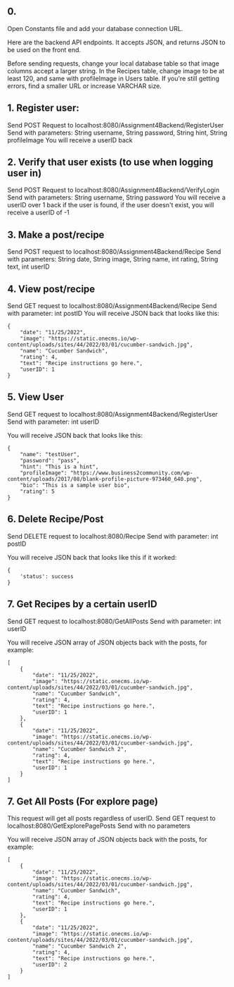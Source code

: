 ## 0.
Open Constants file and add your database connection URL.

Here are the backend API endpoints. It accepts JSON, and returns JSON to be used on the front end.

Before sending requests, change your local database table so that image columns accept a larger string. 
In the Recipes table, change image to be at least 120, and same with profileImage in Users table. If you're still getting errors, find a smaller URL or increase VARCHAR size.

## 1. Register user:
Send POST Request to localhost:8080/Assignment4Backend/RegisterUser
Send with parameters:
String username, String password, String hint, String profileImage
You will receive a userID back

## 2. Verify that user exists (to use when logging user in)
Send POST Request to localhost:8080/Assignment4Backend/VerifyLogin
Send with parameters:
String username, String password
You will receive a userID over 1 back if the user is found, if the user doesn't exist, you will receive a userID of -1

## 3. Make a post/recipe
Send POST request to localhost:8080/Assignment4Backend/Recipe
Send with parameters:
String date, String image, String name, int rating, String text, int userID

## 4. View post/recipe
Send GET request to localhost:8080/Assignment4Backend/Recipe
Send with parameter:
int postID
You will receive JSON back that looks like this:
```
{
    "date": "11/25/2022",
    "image": "https://static.onecms.io/wp-content/uploads/sites/44/2022/03/01/cucumber-sandwich.jpg",
    "name": "Cucumber Sandwich",
    "rating": 4,
    "text": "Recipe instructions go here.",
    "userID": 1
}
```

## 5. View User
Send GET request to localhost:8080/Assignment4Backend/RegisterUser
Send with parameter:
int userID

You will receive JSON back that looks like this:
```
{
    "name": "testUser",
    "password": "pass",
    "hint": "This is a hint",
    "profileImage": "https://www.business2community.com/wp-content/uploads/2017/08/blank-profile-picture-973460_640.png",
    "bio": "This is a sample user bio",
    "rating": 5
}
```

## 6. Delete Recipe/Post
Send DELETE request to localhost:8080/Recipe
Send with parameter:
int postID

You will receive JSON back that looks like this if it worked:
```
{
    'status': success
}

```

## 7. Get Recipes by a certain userID
Send GET request to localhost:8080/GetAllPosts
Send with parameter:
int userID

You will receive JSON array of JSON objects back with the posts, for example:
```
[
    {
        "date": "11/25/2022",
        "image": "https://static.onecms.io/wp-content/uploads/sites/44/2022/03/01/cucumber-sandwich.jpg",
        "name": "Cucumber Sandwich",
        "rating": 4,
        "text": "Recipe instructions go here.",
        "userID": 1
    },
    {
        "date": "11/25/2022",
        "image": "https://static.onecms.io/wp-content/uploads/sites/44/2022/03/01/cucumber-sandwich.jpg",
        "name": "Cucumber Sandwich 2",
        "rating": 4,
        "text": "Recipe instructions go here.",
        "userID": 1
    }
]
```


## 7. Get All Posts (For explore page)
This request will get all posts regardless of userID.
Send GET request to localhost:8080/GetExplorePagePosts
Send with no parameters

You will receive JSON array of JSON objects back with the posts, for example:
```
[
    {
        "date": "11/25/2022",
        "image": "https://static.onecms.io/wp-content/uploads/sites/44/2022/03/01/cucumber-sandwich.jpg",
        "name": "Cucumber Sandwich",
        "rating": 4,
        "text": "Recipe instructions go here.",
        "userID": 1
    },
    {
        "date": "11/25/2022",
        "image": "https://static.onecms.io/wp-content/uploads/sites/44/2022/03/01/cucumber-sandwich.jpg",
        "name": "Cucumber Sandwich 2",
        "rating": 4,
        "text": "Recipe instructions go here.",
        "userID": 2
    }
]
```